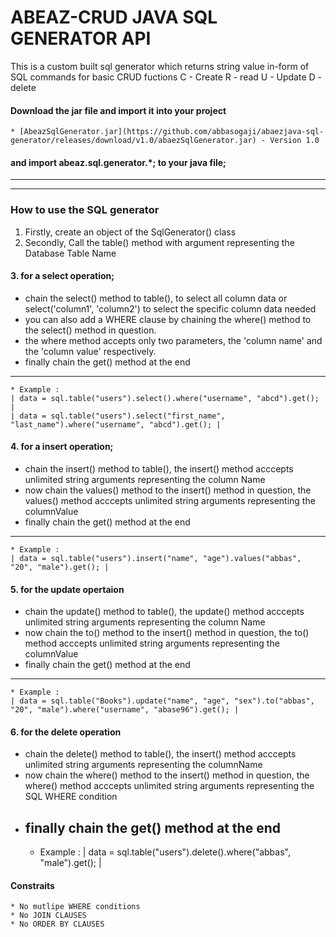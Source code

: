 # ABEAZ-CRUD JAVA SQL GENERATOR API
This is a custom built sql generator which returns string value in-form of SQL commands for basic CRUD fuctions
C - Create
R - read
U - Update
D - delete

#### Download the jar file and import it into your project
	* [AbeazSqlGenerator.jar](https://github.com/abbasogaji/abaezjava-sql-generator/releases/download/v1.0/abaezSqlGenerator.jar) - Version 1.0 
#### and import abeaz.sql.generator.*; to your java file;

-----------------------------------------------
-----------------------------------------------

### How to use the SQL generator
1. Firstly, create an object of the SqlGenerator() class
2. Secondly, Call the table() method with argument representing the Database Table Name
#### 3. for a select operation;
 - chain the select() method to table(),  to select all column data or select('column1', 'column2') to select the specific column data needed
 - you can also add a WHERE clause by chaining the where() method to the select() method in question.
 - the where method accepts only two parameters, the 'column name' and the 'column value' respectively.
 - finally chain the get() method at the end
 ----------------------------------------------------
    * Example :
    | data = sql.table("users").select().where("username", "abcd").get(); |
	| data = sql.table("users").select("first_name", "last_name").where("username", "abcd").get(); |
 
#### 4. for a insert operation;
 - chain the insert() method to table(),  the insert() method acccepts unlimited string arguments representing the column Name
 - now chain the values() method to the insert() method in question, the values() method acccepts unlimited string arguments representing the columnValue
 - finally chain the get() method at the end
----------------------------------------------------
    * Example :
    | data = sql.table("users").insert("name", "age").values("abbas", "20", "male").get(); |

#### 5. for the update opertaion
 - chain the update() method to table(),  the update() method acccepts unlimited string arguments representing the column Name
 - now chain the to() method to the insert() method in question, the to() method acccepts unlimited string arguments representing the columnValue
 - finally chain the get() method at the end
  ----------------------------------------------------
    * Example :
    | data = sql.table("Books").update("name", "age", "sex").to("abbas", "20", "male").where("username", "abase96").get(); | 

#### 6. for the delete operation
- chain the delete() method to table(),  the insert() method acccepts unlimited string arguments representing the columnName
- now chain the where() method to the insert() method in question, the where() method acccepts unlimited string arguments representing the SQL WHERE condition
- finally chain the get() method at the end
   ----------------------------------------------------
    * Example :
    | data = sql.table("users").delete().where("abbas", "male").get(); |    

#### Constraits
    * No mutlipe WHERE conditions
    * No JOIN CLAUSES
    * No ORDER BY CLAUSES
